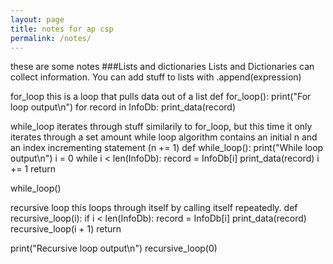 ```yaml
---
layout: page
title: notes for ap csp
permalink: /notes/
---
```

these are some notes
###Lists and dictionaries
Lists and Dictionaries can collect information. 
You can add stuff to lists with .append(expression)

for_loop
this is a loop that pulls data out of a list
def for_loop():
    print("For loop output\n")
    for record in InfoDb:
        print_data(record)

while_loop
iterates through stuff similarily to for_loop, but this time it only iterates through a set amount
 while loop algorithm contains an initial n and an index incrementing statement (n += 1)
def while_loop():
    print("While loop output\n")
    i = 0
    while i < len(InfoDb):
        record = InfoDb[i]
        print_data(record)
        i += 1
    return

while_loop()

recursive loop
this loops through itself by calling itself repeatedly.
def recursive_loop(i):
    if i < len(InfoDb):
        record = InfoDb[i]
        print_data(record)
        recursive_loop(i + 1)
    return
    
print("Recursive loop output\n")
recursive_loop(0)
